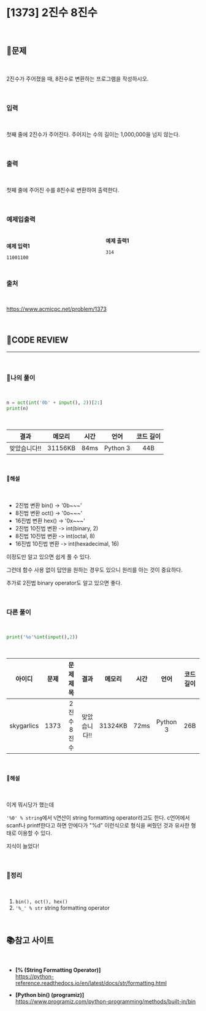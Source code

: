 # [1373] 2진수 8진수

<br/>

## **📝문제**

<br/>

2진수가 주어졌을 때, 8진수로 변환하는 프로그램을 작성하시오.

<br/>

### **입력**

<br/>

첫째 줄에 2진수가 주어진다. 주어지는 수의 길이는 1,000,000을 넘지 않는다.

<br/>

### **출력**

<br/>

첫째 줄에 주어진 수를 8진수로 변환하여 출력한다.

<br/>

### **예제입출력**

<br/>

<div style="column-count:2; ">
  <div>

**예제 입력1**

```
11001100
```

  </div>
  <div>

**예제 출력1**

```
314
```

  </div>
</div>

<br/>

### **출처**

<br/>

https://www.acmicpc.net/problem/1373

<br/>

## **🧐CODE REVIEW**
***

<br/>

### **🧾나의 풀이**

<br/>

```python
n = oct(int('0b' + input(), 2))[2:]
print(n)
```

<br/>

결과	| 메모리 |	시간 |	언어 |	코드 길이 
:----:|:-----:|:-----:|:-----:|:--------:
맞았습니다!! |	31156KB	| 84ms |	Python 3 |	44B

<br/>

#### **📝해설**

<br/>

- 2진법 변환 bin() -> '0b~~~'
- 8진법 변환 oct() -> '0o~~~'
- 16진법 변환 hex() -> '0x~~~'
- 2진법 10진법 변환 -> int(binary, 2)
- 8진법 10진법 변환 -> int(octal, 8)
- 16진법 10진법 변환 -> int(hexadecimal, 16)

이정도만 알고 있으면 쉽게 풀 수 있다.

그런데 함수 사용 없이 답안을 원하는 경우도 있으니 원리를 아는 것이 중요하다.

추가로 2진법 binary operator도 알고 있으면 좋다.

<br/>

### **다른 풀이**

<br/>

```python
print('%o'%int(input(),2))
```

<br/>

아이디 |	문제	| 문제 제목 |	결과	| 메모리 |	시간 |	언어 |	코드 길이 
:-----:|:-----:|:---------:|:-----:|:-----:|:-----:|:----:|:--------:
skygarlics |	1373 |	2진수 8진수 |	맞았습니다!! |	31324KB |	72ms |	Python 3 |	26B

<br/>

#### **📝해설**

<br/>

이게 뭐시당가 했는데

`'%0' % string`에서 `%`연산이 string formatting operator라고도 한다. c언어에서 scanf나 printf한다고 하면 안에다가 "%d" 이런식으로 형식을 써줬던 것과 유사한 형태로 이용할 수 있다. 

지식이 늘었다!

<br/>

### **🔖정리**

<br/>

1. `bin(), oct(), hex()`
2. `'%_' % str` string formatting operator

<br/>

## 📚참고 사이트

<br/>

- **[% (String Formatting Operator)]**<br/>
https://python-reference.readthedocs.io/en/latest/docs/str/formatting.html

- **[Python bin() (programiz)]**<br/>
https://www.programiz.com/python-programming/methods/built-in/bin
